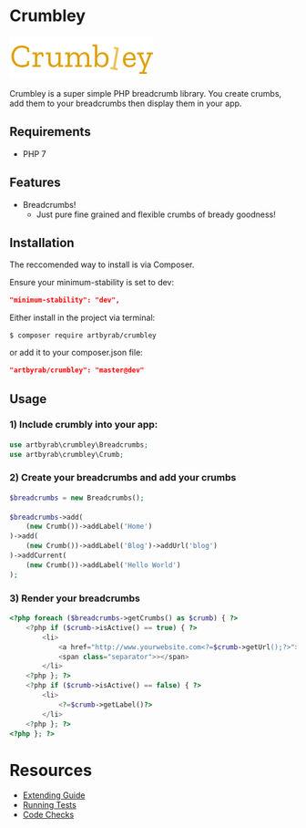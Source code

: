 # Crumbley

![Image](files/graphics/crumbley-logo-small.png?raw=true)

Crumbley is a super simple PHP breadcrumb library. You create crumbs, add them to your breadcrumbs then display them in your app.

## Requirements

* PHP 7

## Features

* Breadcrumbs!
    * Just pure fine grained and flexible crumbs of bready goodness!

## Installation

The reccomended way to install is via Composer.

Ensure your minimum-stability is set to dev:

```json
"minimum-stability": "dev",
```

Either install in the project via terminal:

```shell
$ composer require artbyrab/crumbley
```

or add it to your composer.json file:

```json
"artbyrab/crumbley": "master@dev"
```

## Usage

### 1) Include crumbly into your app:

```php
use artbyrab\crumbley\Breadcrumbs;
use artbyrab\crumbley\Crumb;
```

### 2) Create your breadcrumbs and add your crumbs

```php
$breadcrumbs = new Breadcrumbs();

$breadcrumbs->add(
    (new Crumb())->addLabel('Home')
)->add(
    (new Crumb())->addLabel('Blog')->addUrl('blog')
)->addCurrent(
    (new Crumb())->addLabel('Hello World')
);
```

### 3) Render your breadcrumbs

```php
<?php foreach ($breadcrumbs->getCrumbs() as $crumb) { ?>
    <?php if ($crumb->isActive() == true) { ?>
        <li>
            <a href="http://www.yourwebsite.com<?=$crumb->getUrl();?>"><?=$crumb->getLabel();?></a>
            <span class="separator">></span>
        </li>
    <?php }; ?>
    <?php if ($crumb->isActive() == false) { ?>
        <li>
            <?=$crumb->getLabel()?>
        </li>
    <?php }; ?>
<?php }; ?>
```

# Resources

* [Extending Guide](documents/extending.md)
* [Running Tests](documents/running-tests.md)
* [Code Checks](documents/code-checks.md)